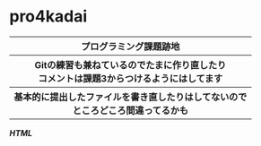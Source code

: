 # pro4kadai
<table>
<tr>
<th>
プログラミング課題跡地<br>
</th>
</tr>
<tr>
<th>
Gitの練習も兼ねているのでたまに作り直したり<br>
コメントは課題3からつけるようにはしてます<br>
</th>
</tr>
<tr>
<th>
基本的に提出したファイルを書き直したりはしてないので<br>
ところどころ間違ってるかも<br>
</th>
</tr>
</table>
<b><i>HTML</i></b>
